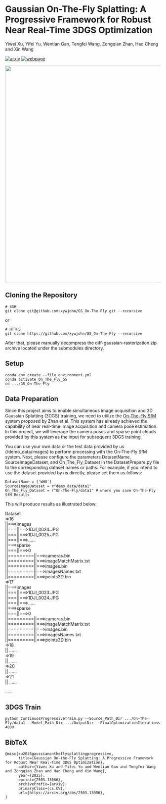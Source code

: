 # Gaussian On-The-Fly Splatting: A Progressive Framework for Robust Near Real-Time 3DGS Optimization
Yiwei Xu, Yifei Yu, Wentian Gan, Tengfei Wang, Zongqian Zhan, Hao Cheng and Xin Wang

[![arxiv](https://img.shields.io/badge/arxiv-2406.15643-red)](https://arxiv.org/abs/2503.13086)
[![webpage](https://img.shields.io/badge/webpage-green)](https://xywjohn.github.io/GS_On-the-Fly.github.io/)

<p align="center">
    <img src="Final_Demo.mp4" width="700px"/>
</p>

## Cloning the Repository

```shell
# SSH
git clone git@github.com:xywjohn/GS_On-The-Fly.git --recursive
```
or
```shell
# HTTPS
git clone https://github.com/xywjohn/GS_On-The-Fly --recursive
```

After that, please manually decompress the diff-gaussian-rasterization.zip archive located under the submodules directory.

## Setup

```shell
conda env create --file environment.yml
conda activate On_The_Fly_GS
cd .../GS_On-The-Fly
```

## Data Preparation
Since this project aims to enable simultaneous image acquisition and 3D Gaussian Splatting (3DGS) training, we need to utilize the [On-The-Fly SfM](https://github.com/RayShark0605/On_the_fly_SfM) system proposed by Zhan et al. This system has already achieved the capability of near real-time image acquisition and camera pose estimation. In this project, we will leverage the camera poses and sparse point clouds provided by this system as the input for subsequent 3DGS training.

You can use your own data or the test data provided by us (/demo_data/images) to perform processing with the On-The-Fly SfM system. Next, please configure the parameters DatasetName, SourceImageDataset, and On_The_Fly_Dataset in the DatasetPrepare.py file to the corresponding dataset names or paths. For example, if you intend to use the dataset provided by us directly, please set them as follows:

```shell
DatasetName = ['WHU']
SourceImageDataset = r"demo_data/data1"
On_The_Fly_Dataset = r"On-The-Fly/data1" # where you save On-The-Fly SfM Results
```

This will produce results as illustrated below:

Dataset  
=>16  
||===>images  
||===||===>1DJI_0024.JPG  
||===||===>1DJI_0025.JPG  
||===||===>......  
||===>sparse  
||===||===>0  
||=========||===>cameras.bin  
||=========||===>imageMatchMatrix.txt  
||=========||===>images.bin  
||=========||===>imagesNames.txt  
||=========||===>points3D.bin  
=>17  
||===>images  
||===||===>1DJI_0023.JPG  
||===||===>1DJI_0024.JPG  
||===||===>......  
||===>sparse  
||===||===>0   
||=========||===>cameras.bin  
||=========||===>imageMatchMatrix.txt  
||=========||===>images.bin  
||=========||===>imagesNames.txt  
||=========||===>points3D.bin  
=>18  
||  ......  
=>19  
||  ......  
=>20  
||  ......  
=>21  
||  ......  

......

## 3DGS Train

```shell
python ContinuosProgressiveTrain.py --Source_Path_Dir .../On-The-Fly/data1 --Model_Path_Dir .../OutputDir --FinalOptimizationIterations 4000
```

## BibTeX
```
@misc{xu2025gaussianontheflysplattingprogressive,
      title={Gaussian On-the-Fly Splatting: A Progressive Framework for Robust Near Real-Time 3DGS Optimization}, 
      author={Yiwei Xu and Yifei Yu and Wentian Gan and Tengfei Wang and Zongqian Zhan and Hao Cheng and Xin Wang},
      year={2025},
      eprint={2503.13086},
      archivePrefix={arXiv},
      primaryClass={cs.CV},
      url={https://arxiv.org/abs/2503.13086}, 
}
```
